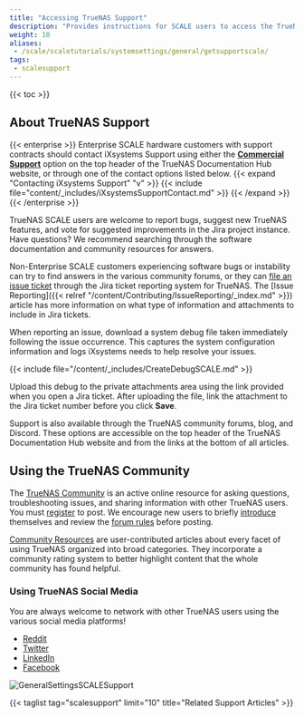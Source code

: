 ```yaml
---
title: "Accessing TrueNAS Support"
description: "Provides instructions for SCALE users to access the TrueNAS Community and Social Media, get system support, and report problems though the SCALE UI."
weight: 10
aliases:
 - /scale/scaletutorials/systemsettings/general/getsupportscale/
tags:
 - scalesupport
---
```


{{< toc >}}

## About TrueNAS Support

{{< enterprise >}}
Enterprise SCALE hardware customers with support contracts should contact iXsystems Support using either the **[Commercial Support](https://www.truenas.com/commercial-support/)** option on the top header of the TrueNAS Documentation Hub website, or through one of the contact options listed below.
{{< expand "Contacting iXsystems Support" "v" >}}
{{< include file="content/_includes/iXsystemsSupportContact.md" >}}
{{< /expand >}}
{{< /enterprise >}}

TrueNAS SCALE users are welcome to report bugs, suggest new TrueNAS features, and vote for suggested improvements in the Jira project instance. 
Have questions? We recommend searching through the software documentation and community resources for answers. 

Non-Enterprise SCALE customers experiencing software bugs or instability can try to find answers in the various community forums, or they can [file an issue ticket](https://www.truenas.com/docs/contributing/issuereporting/) through the Jira ticket reporting system for TrueNAS. The [Issue Reporting]({{< relref "/content/Contributing/IssueReporting/_index.md" >}}) article has more information on what type of information and attachments to include in Jira tickets.

When reporting an issue, download a system debug file taken immediately following the issue occurrence. 
This captures the system configuration information and logs iXsystems needs to help resolve your issues. 

{{< include file="/content/_includes/CreateDebugSCALE.md" >}}

Upload this debug to the private attachments area using the link provided when you open a Jira ticket. 
After uploading the file, link the attachment to the Jira ticket number before you click **Save**. 

Support is also available through the TrueNAS community forums, blog, and Discord. 
These options are accessible on the top header of the TrueNAS Documentation Hub website and from the links at the bottom of all articles.

## Using the TrueNAS Community
The [TrueNAS Community](https://www.truenas.com/community/) is an active online resource for asking questions, troubleshooting issues, and sharing information with other TrueNAS users.
You must [register](https://www.truenas.com/community/register/) to post.
We encourage new users to briefly [introduce](https://www.truenas.com/community/forums/introductions.25/) themselves and review the [forum rules](https://www.truenas.com/community/threads/forum-rules.45124/) before posting.

[Community Resources](https://www.truenas.com/community/resources/) are user-contributed articles about every facet of using TrueNAS organized into broad categories. They incorporate a community rating system to better highlight content that the whole community has found helpful.

### Using TrueNAS Social Media

You are always welcome to network with other TrueNAS users using the various social media platforms!

* [Reddit](https://www.reddit.com/r/truenas/)
* [Twitter](https://twitter.com/TrueNAS)
* [LinkedIn](https://www.linkedin.com/groups/3903140/)
* [Facebook](https://www.facebook.com/freenascommunity)

![GeneralSettingsSCALESupport](/images/SCALE/GeneralSettingsSCALESupport.png "SCALE General Settings Support View")

{{< taglist tag="scalesupport" limit="10" title="Related Support Articles" >}}